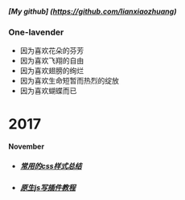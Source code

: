 ##### [My github] (https://github.com/lianxiaozhuang)
### One-lavender
* 因为喜欢花朵的芬芳
* 因为喜欢飞翔的自由
* 因为喜欢翅膀的绚烂
* 因为喜欢生命短暂而热烈的绽放
* 因为喜欢蝴蝶而已


# 2017

####  November 
 * ##### [常用的css样式总结](https://github.com/lianxiaozhuang/blog/issues/1)
 * ##### [原生js写插件教程](https://github.com/lianxiaozhuang/blog/issues/2)